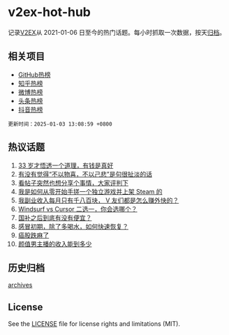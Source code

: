 # v2ex-hot-hub

 记录[V2EX](https://www.v2ex.com/)从 2021-01-06 日至今的热门话题。每小时抓取一次数据，按天[归档](archives)。
 
 ## 相关项目

- [GitHub热榜](https://github.com/snaildev/github-hot-hub)
- [知乎热榜](https://github.com/snaildev/zhihu-hot-hub)
- [微博热榜](https://github.com/snaildev/weibo-hot-hub)
- [头条热榜](https://github.com/snaildev/toutiao-hot-hub)
- [抖音热榜](https://github.com/snaildev/douyin-hot-hub)


 `更新时间：2025-01-03 13:08:59 +0800`

## 热议话题

1. [33 岁才悟透一个道理，有钱是真好](https://www.v2ex.com/t/1101991)
1. [有没有觉得“不以物喜，不以己悲”是句很扯淡的话](https://www.v2ex.com/t/1102171)
1. [看帖子突然也想分享个事情，大家评判下](https://www.v2ex.com/t/1102040)
1. [我是如何从零开始手搓一个独立游戏并上架 Steam 的](https://www.v2ex.com/t/1102126)
1. [我副业收入每月只有千八百块， V 友们都是怎么赚外快的？](https://www.v2ex.com/t/1102168)
1. [Windsurf vs Cursor 二选一，你会选哪个？](https://www.v2ex.com/t/1101982)
1. [国补之后到底有没有便宜？](https://www.v2ex.com/t/1102189)
1. [感冒初期，除了多喝水，如何快速恢复？](https://www.v2ex.com/t/1102176)
1. [癌股跌麻了](https://www.v2ex.com/t/1102015)
1. [颜值男主播的收入能到多少](https://www.v2ex.com/t/1102063)

## 历史归档

[archives](archives)

## License

See the [LICENSE](LICENSE) file for license rights and limitations (MIT).
